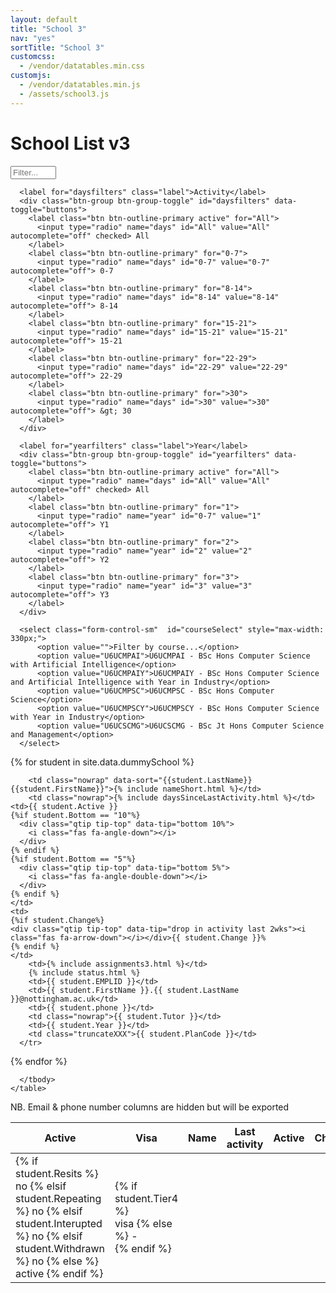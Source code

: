 ```yaml
---
layout: default
title: "School 3"
nav: "yes"
sortTitle: "School 3"
customcss:
  - /vendor/datatables.min.css
customjs:
  - /vendor/datatables.min.js
  - /assets/school3.js
---
```


<style>
/* temp overide */
/* Yellow-eyed penguin & opaque uon blue */
.flagBarX    {background: #fff; width: 100%; color: black; padding: 2px 4px;}
.warnBarX    {background: #fff; width: 100%; padding: 2px 4px;}
.okBarX      {background: #fff; padding: 2px 4px;}

</style>

<div class="container main">
  <h1>School List v3</h1>

  <form class="form-inline">
      <!--<label for="Filter"></label>-->
      <input type="text" class="form-control" id="Filter" size="6" placeholder="Filter...">

      <label for="daysfilters" class="label">Activity</label>
      <div class="btn-group btn-group-toggle" id="daysfilters" data-toggle="buttons">
        <label class="btn btn-outline-primary active" for="All">
          <input type="radio" name="days" id="All" value="All" autocomplete="off" checked> All
        </label>
        <label class="btn btn-outline-primary" for="0-7">
          <input type="radio" name="days" id="0-7" value="0-7" autocomplete="off"> 0-7
        </label>
        <label class="btn btn-outline-primary" for="8-14">
          <input type="radio" name="days" id="8-14" value="8-14" autocomplete="off"> 8-14
        </label>
        <label class="btn btn-outline-primary" for="15-21">
          <input type="radio" name="days" id="15-21" value="15-21" autocomplete="off"> 15-21
        </label>
        <label class="btn btn-outline-primary" for="22-29">
          <input type="radio" name="days" id="22-29" value="22-29" autocomplete="off"> 22-29
        </label>
        <label class="btn btn-outline-primary" for=">30">
          <input type="radio" name="days" id=">30" value=">30" autocomplete="off"> &gt; 30
        </label>
      </div>

      <label for="yearfilters" class="label">Year</label>
      <div class="btn-group btn-group-toggle" id="yearfilters" data-toggle="buttons">
        <label class="btn btn-outline-primary active" for="All">
          <input type="radio" name="days" id="All" value="All" autocomplete="off" checked> All
        </label>
        <label class="btn btn-outline-primary" for="1">
          <input type="radio" name="year" id="0-7" value="1" autocomplete="off"> Y1
        </label>
        <label class="btn btn-outline-primary" for="2">
          <input type="radio" name="year" id="2" value="2" autocomplete="off"> Y2
        </label>
        <label class="btn btn-outline-primary" for="3">
          <input type="radio" name="year" id="3" value="3" autocomplete="off"> Y3
        </label>
      </div>

      <select class="form-control-sm"  id="courseSelect" style="max-width: 330px;">
          <option value="">Filter by course...</option>
          <option value="U6UCMPAI">U6UCMPAI - BSc Hons Computer Science with Artificial Intelligence</option>
          <option value="U6UCMPAIY">U6UCMPAIY - BSc Hons Computer Science and Artificial Intelligence with Year in Industry</option>
          <option value="U6UCMPSC">U6UCMPSC - BSc Hons Computer Science</option>
          <option value="U6UCMPSCY">U6UCMPSCY - BSc Hons Computer Science with Year in Industry</option>
          <option value="U6UCSCMG">U6UCSCMG - BSc Jt Hons Computer Science and Management</option>  
      </select>
<!--      
      <div class="custom-control custom-switch">
        <input type="checkbox" class="custom-control-input" id="ActiveToggle" checked>
        <label class="custom-control-label" for="ActiveToggle">Active</label>
      </div>
-->
  </form>






  <table class="table table-hover table-sm" id="DataTable" >
    <thead class="thead-dark">
      <tr>
      <!-- first 2 are hidden; just for filters -->
       <th scope="col">Active</th>
       <th scope="col">Visa</th>
        <th scope="col">Name</th>
        <th scope="col" class="nowrap">Last activity</th>
    <th scope="col">Active</th>   
    <th scope="col">Change</th>
        <th scope="col">Late</th>
        <th scope="col">Flags</th>  
        <th scope="col">EMPLID</th>
        <th scope="col">email</th>
        <th scope="col">phone</th>
        <th scope="col">Tutor</th>
        <th scope="col">Yr</th>
        <th scope="col">Programme</th>
      </tr>
    </thead>
    <tbody>

{% for student in site.data.dummySchool %}
      <tr>
        <!-- hidden col for filters: active -->
        <td>
            {% if student.Resits %}
              no
            {% elsif student.Repeating %}
              no
            {% elsif student.Interupted %}
              no
            {% elsif student.Withdrawn %}
              no
            {% else %}
              active
            {% endif %}
        </td>
        <!-- hidden col for filters: visa -->
        <td>
            {% if student.Tier4 %}     
                visa
            {% else %}
                -               
            {% endif %}
        </td>         

        <td class="nowrap" data-sort="{{student.LastName}} {{student.FirstName}}">{% include nameShort.html %}</td>
        <td class="nowrap">{% include daysSinceLastActivity.html %}</td>
    <td>{{ student.Active }}
    {%if student.Bottom == "10"%}
      <div class="qtip tip-top" data-tip="bottom 10%">
        <i class="fas fa-angle-down"></i>
      </div>
    {% endif %}
    {%if student.Bottom == "5"%}
      <div class="qtip tip-top" data-tip="bottom 5%">
        <i class="fas fa-angle-double-down"></i>
      </div>
    {% endif %}
    </td>
    <td>
    {%if student.Change%}
    <div class="qtip tip-top" data-tip="drop in activity last 2wks"><i class="fas fa-arrow-down"></i></div>{{ student.Change }}%
    {% endif %}
    </td>    
        <td>{% include assignments3.html %}</td>
        {% include status.html %}
        <td>{{ student.EMPLID }}</td>
        <td>{{ student.FirstName }}.{{ student.LastName }}@nottingham.ac.uk</td>
        <td>{{ student.phone }}</td>
        <td class="nowrap">{{ student.Tutor }}</td>
        <td>{{ student.Year }}</td>
        <td class="truncateXXX">{{ student.PlanCode }}</td>
      </tr>
{% endfor %}

      </tbody>
    </table>



<p class="foot">NB. Email & phone number columns are hidden but will be exported</p>

</div>
